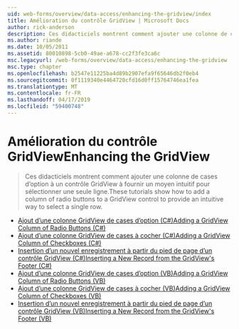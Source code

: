 ```yaml
---
uid: web-forms/overview/data-access/enhancing-the-gridview/index
title: Amélioration du contrôle GridView | Microsoft Docs
author: rick-anderson
description: Ces didacticiels montrent comment ajouter une colonne de cases d’option à un contrôle GridView à fournir un moyen intuitif pour sélectionner une seule ligne.
ms.author: riande
ms.date: 10/05/2011
ms.assetid: 80010898-5cb0-49ae-a678-cc2f3fe3ca6c
msc.legacyurl: /web-forms/overview/data-access/enhancing-the-gridview
msc.type: chapter
ms.openlocfilehash: b2547e11225ba4d89b2907efa9f65646db2f0eb4
ms.sourcegitcommit: 0f1119340e4464720cfd16d0ff15764746ea1fea
ms.translationtype: MT
ms.contentlocale: fr-FR
ms.lasthandoff: 04/17/2019
ms.locfileid: "59400748"
---
```

# <a name="enhancing-the-gridview"></a><span data-ttu-id="55e53-103">Amélioration du contrôle GridView</span><span class="sxs-lookup"><span data-stu-id="55e53-103">Enhancing the GridView</span></span>

> <span data-ttu-id="55e53-104">Ces didacticiels montrent comment ajouter une colonne de cases d’option à un contrôle GridView à fournir un moyen intuitif pour sélectionner une seule ligne.</span><span class="sxs-lookup"><span data-stu-id="55e53-104">These tutorials show how to add a column of radio buttons to a GridView control to provide an intuitive way to select a single row.</span></span>


- [<span data-ttu-id="55e53-105">Ajout d’une colonne GridView de cases d’option (C#)</span><span class="sxs-lookup"><span data-stu-id="55e53-105">Adding a GridView Column of Radio Buttons (C#)</span></span>](adding-a-gridview-column-of-radio-buttons-cs.md)
- [<span data-ttu-id="55e53-106">Ajout d’une colonne GridView de cases à cocher (C#)</span><span class="sxs-lookup"><span data-stu-id="55e53-106">Adding a GridView Column of Checkboxes (C#)</span></span>](adding-a-gridview-column-of-checkboxes-cs.md)
- [<span data-ttu-id="55e53-107">Insertion d’un nouvel enregistrement à partir du pied de page d’un contrôle GridView (C#)</span><span class="sxs-lookup"><span data-stu-id="55e53-107">Inserting a New Record from the GridView's Footer (C#)</span></span>](inserting-a-new-record-from-the-gridview-s-footer-cs.md)
- [<span data-ttu-id="55e53-108">Ajout d’une colonne GridView de cases d’option (VB)</span><span class="sxs-lookup"><span data-stu-id="55e53-108">Adding a GridView Column of Radio Buttons (VB)</span></span>](adding-a-gridview-column-of-radio-buttons-vb.md)
- [<span data-ttu-id="55e53-109">Ajout d’une colonne GridView de cases à cocher (VB)</span><span class="sxs-lookup"><span data-stu-id="55e53-109">Adding a GridView Column of Checkboxes (VB)</span></span>](adding-a-gridview-column-of-checkboxes-vb.md)
- [<span data-ttu-id="55e53-110">Insertion d’un nouvel enregistrement à partir du pied de page d’un contrôle GridView (VB)</span><span class="sxs-lookup"><span data-stu-id="55e53-110">Inserting a New Record from the GridView's Footer (VB)</span></span>](inserting-a-new-record-from-the-gridview-s-footer-vb.md)

